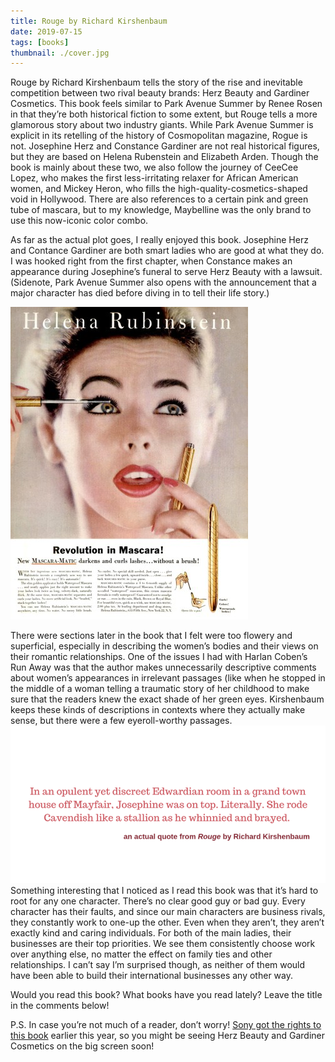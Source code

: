 ```yaml
---
title: Rouge by Richard Kirshenbaum
date: 2019-07-15
tags: [books]
thumbnail: ./cover.jpg
---
```

Rouge by Richard Kirshenbaum tells the story of the rise and inevitable competition between two rival beauty brands: Herz Beauty and Gardiner Cosmetics. This book feels similar to Park Avenue Summer by Renee Rosen in that they’re both historical fiction to some extent, but Rouge tells a more glamorous story about two industry giants. While Park Avenue Summer is explicit in its retelling of the history of Cosmopolitan magazine, Rogue is not. Josephine Herz and Constance Gardiner are not real historical figures, but they are based on Helena Rubenstein and Elizabeth Arden. Though the book is mainly about these two, we also follow the journey of CeeCee Lopez, who makes the first less-irritating relaxer for African American women, and Mickey Heron, who fills the high-quality-cosmetics-shaped void in Hollywood. There are also references to a certain pink and green tube of mascara, but to my knowledge, Maybelline was the only brand to use this now-iconic color combo.

As far as the actual plot goes, I really enjoyed this book. Josephine Herz and Contance Gardiner are both smart ladies who are good at what they do. I was hooked right from the first chapter, when Constance makes an appearance during Josephine’s funeral to serve Herz Beauty with a lawsuit. (Sidenote, Park Avenue Summer also opens with the announcement that a major character has died before diving in to tell their life story.)

![](./mascara.jpg)

There were sections later in the book that I felt were too flowery and superficial, especially in describing the women’s bodies and their views on their romantic relationships. One of the issues I had with Harlan Coben’s Run Away was that the author makes unnecessarily descriptive comments about women’s appearances in irrelevant passages (like when he stopped in the middle of a woman telling a traumatic story of her childhood to make sure that the readers knew the exact shade of her green eyes. Kirshenbaum keeps these kinds of descriptions in contexts where they actually make sense, but there were a few eyeroll-worthy passages.
![](./quote.png)
Something interesting that I noticed as I read this book was that it’s hard to root for any one character. There’s no clear good guy or bad guy. Every character has their faults, and since our main characters are business rivals, they constantly work to one-up the other. Even when they aren’t, they aren’t exactly kind and caring individuals. For both of the main ladies, their businesses are their top priorities. We see them consistently choose work over anything else, no matter the effect on family ties and other relationships. I can’t say I’m surprised though, as neither of them would have been able to build their international businesses any other way.

Would you read this book? What books have you read lately? Leave the title in the comments below!

P.S. In case you’re not much of a reader, don’t worry! [Sony got the rights to this book](https://variety.com/2019/film/news/sony-rouge-exclusive-1203210317/) earlier this year, so you might be seeing Herz Beauty and Gardiner Cosmetics on the big screen soon!
